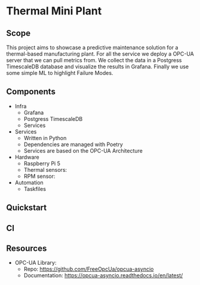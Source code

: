 # Thermal Mini Plant

## Scope
This project aims to showcase a predictive maintenance solution for a thermal-based manufacturing plant. For all the service we deploy a OPC-UA server that we can pull metrics from. We collect the data in a Postgress TimescaleDB database and visualize the results in Grafana. Finally we use some simple ML to highlight Failure Modes. 

## Components
* Infra
  * Grafana
  * Postgress TimescaleDB
  * Services
* Services
  * Written in Python
  * Dependencies are managed with Poetry
  * Services are based on the OPC-UA Architecture
* Hardware
  * Raspberry Pi 5
  * Thermal sensors:
  * RPM sensor: 
* Automation
  * Taskfiles

## Quickstart

## CI

## Resources
* OPC-UA Library: 
  * Repo: https://github.com/FreeOpcUa/opcua-asyncio
  * Documentation: https://opcua-asyncio.readthedocs.io/en/latest/